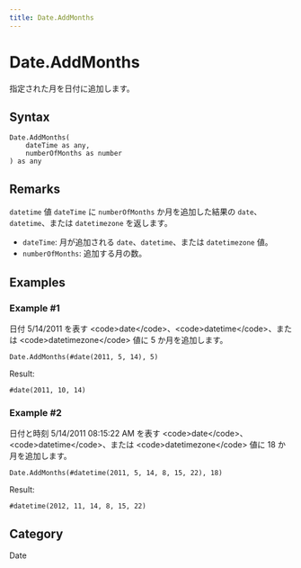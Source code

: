 ```yaml
---
title: Date.AddMonths
---
```


# Date.AddMonths


指定された月を日付に追加します。


## Syntax

```powerquery
Date.AddMonths(
    dateTime as any,
    numberOfMonths as number
) as any
```


## Remarks

<code>datetime</code> 値 <code>dateTime</code> に <code>numberOfMonths</code> か月を追加した結果の <code>date</code>、<code>datetime</code>、または <code>datetimezone</code> を返します。      <ul>        <li><code>dateTime</code>: 月が追加される <code>date</code>、<code>datetime</code>、または <code>datetimezone</code> 値。</li>        <li><code>numberOfMonths</code>: 追加する月の数。</li>      </ul>


## Examples

### Example #1 
日付 5/14/2011 を表す &lt;code&gt;date&lt;/code&gt;、&lt;code&gt;datetime&lt;/code&gt;、または &lt;code&gt;datetimezone&lt;/code&gt; 値に 5 か月を追加します。
```powerquery
Date.AddMonths(#date(2011, 5, 14), 5)
```

Result: 
```powerquery
#date(2011, 10, 14)
```


### Example #2 
日付と時刻 5/14/2011 08:15:22 AM を表す &lt;code&gt;date&lt;/code&gt;、&lt;code&gt;datetime&lt;/code&gt;、または &lt;code&gt;datetimezone&lt;/code&gt; 値に 18 か月を追加します。
```powerquery
Date.AddMonths(#datetime(2011, 5, 14, 8, 15, 22), 18)
```

Result: 
```powerquery
#datetime(2012, 11, 14, 8, 15, 22)
```




## Category
Date
